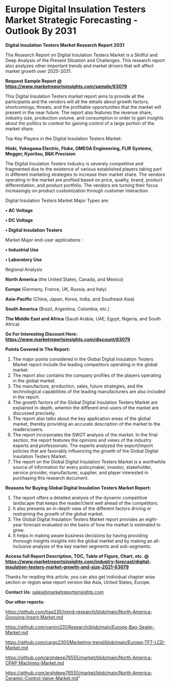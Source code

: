  # Europe Digital Insulation Testers Market Strategic Forecasting - Outlook By 2031

<strong>Digital Insulation Testers Market Research Report 2031</strong>

The Research Report on Digital Insulation Testers Market is a Skillful and Deep Analysis of the Present Situation and Challenges. This research report also analyzes other important trends and market drivers that will affect market growth over 2025-2031.

<strong>Request Sample Report @ <a href=https://www.marketreportsinsights.com/sample/63079>https://www.marketreportsinsights.com/sample/63079</a></strong>

This Digital Insulation Testers market report aims to provide all the participants and the vendors will all the details about growth factors, shortcomings, threats, and the profitable opportunities that the market will present in the near future. The report also features the revenue share, industry size, production volume, and consumption in order to gain insights about the politics to contest for gaining control of a large portion of the market share.

Top Key Players in the Digital Insulation Testers Market:

<strong>Hioki, Yokogawa Electric, Fluke, OMEGA Engineering, FLIR Systems, Megger, Kyoritsu, B&K Precision</strong>

The Digital Insulation Testers Industry is severely competitive and fragmented due to the existence of various established players taking part in different marketing strategies to increase their market share. The vendors operating in the market are profiled based on price, quality, brand, product differentiation, and product portfolio. The vendors are turning their focus increasingly on product customization through customer interaction.

Digital Insulation Testers Market Major Types are:

<strong>• AC Voltage

• DC Voltage

• Digital Insulation Testers</strong>

Market Major end-user applications :

<strong>• Industrial Use

• Laboratory Use</strong>

Regional Analysis

</u><strong><b>North America</b></strong> (the United States, Canada, and Mexico)

<strong><b>Europe </b></strong>(Germany, France, UK, Russia, and Italy)

<strong><b>Asia-Pacific</b></strong> (China, Japan, Korea, India, and Southeast Asia)

<strong><b>South America</b></strong> (Brazil, Argentina, Colombia, etc.)

<strong><b>The Middle East and Africa</b></strong> (Saudi Arabia, UAE, Egypt, Nigeria, and South Africa)

<strong>Go For Interesting Discount Here: <a href=https://www.marketreportsinsights.com/discount/63079>https://www.marketreportsinsights.com/discount/63079</a></strong>

<strong>Points Covered in The Report:</strong>
<ol>
  <li>The major points considered in the Global Digital Insulation Testers Market report include the leading competitors operating in the global market.</li>
  <li>The report also contains the company profiles of the players operating in the global market.</li>
  <li>The manufacture, production, sales, future strategies, and the technological capabilities of the leading manufacturers are also included in the report.</li>
  <li>The growth factors of the Global Digital Insulation Testers Market are explained in-depth, wherein the different end-users of the market are discussed precisely.</li>
  <li>The report also talks about the key application areas of the global market, thereby providing an accurate description of the market to the readers/users.</li>
  <li>The report incorporates the SWOT analysis of the market. In the final section, the report features the opinions and views of the industry experts and professionals. The experts analyzed the export/import policies that are favorably influencing the growth of the Global Digital Insulation Testers Market.</li>
  <li>The report on the Global Digital Insulation Testers Market is a worthwhile source of information for every policymaker, investor, stakeholder, service provider, manufacturer, supplier, and player interested in purchasing this research document.</li>
</ol>
<strong>Reasons for Buying Global Digital Insulation Testers Market Report:</strong>

<ol>
  <li>The report offers a detailed analysis of the dynamic competitive landscape that keeps the reader/client well ahead of the competitors.</li>
  <li>It also presents an in-depth view of the different factors driving or restraining the growth of the global market.</li>
  <li>The Global Digital Insulation Testers Market report provides an eight-year forecast evaluated on the basis of how the market is estimated to grow.</li>
  <li>It helps in making aware business decisions by having providing thorough insights insights into the global market and by making an all-inclusive analysis of the key market segments and sub-segments.</li>
</ol>
<strong>Access full Report Description, TOC, Table of Figure, Chart, etc. @ <a href=https://www.marketreportsinsights.com/industry-forecast/digital-insulation-testers-market-growth-and-size-2021-63079>https://www.marketreportsinsights.com/industry-forecast/digital-insulation-testers-market-growth-and-size-2021-63079</a></strong>


Thanks for reading this article; you can also get individual chapter wise section or region wise report version like Asia, United States, Europe.

<strong>Contact Us:</strong>
sales@marketreportsinsights.com

<strong>Our other reports:</strong>

<a href=https://github.com/haq235/trend-research/blob/main/North-America-Grooving-Insert-Market.md>https://github.com/haq235/trend-research/blob/main/North-America-Grooving-Insert-Market.md</a>

<a href=https://github.com/yamini231/Research/blob/main/Europe-Bag-Sealer-Market.md>https://github.com/yamini231/Research/blob/main/Europe-Bag-Sealer-Market.md</a>

<a href=https://github.com/cargo2301/Marketing-trend/blob/main/Europe-TFT-LCD-Market.md>https://github.com/cargo2301/Marketing-trend/blob/main/Europe-TFT-LCD-Market.md</a>

<a href=https://github.com/arshdeep76555/market/blob/main/North-America-CPAP-Machines-Market.md>https://github.com/arshdeep76555/market/blob/main/North-America-CPAP-Machines-Market.md</a>

<a href=https://github.com/arshdeep76555/market/blob/main/North-America-Ceramic-Control-Valve-Market.md>https://github.com/arshdeep76555/market/blob/main/North-America-Ceramic-Control-Valve-Market.md</a>"
